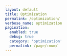 ```yaml
---
layout: default
title: Optimization    
permalink: /optimization/
verbose_name: optimization
pagination:
  enabled: true
  debug: true
  category: 'optimization'
  permalink: /page/:num/
---
```

